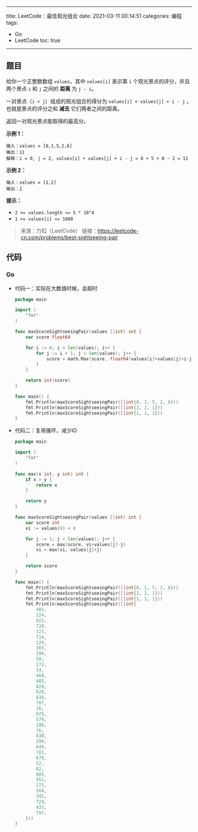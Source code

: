 ----
title: LeetCode：最佳观光组合
date: 2021-03-11 00:14:51
categories: 编程
tags: 
- Go
- LeetCode
toc: true
----

## 题目

给你一个正整数数组 `values`，其中 `values[i]` 表示第 `i` 个观光景点的评分，并且两个景点 `i` 和 `j` 之间的 **距离** 为 `j - i`。

一对景点（`i < j`）组成的观光组合的得分为 `values[i] + values[j] + i - j` ，也就是景点的评分之和 **减去** 它们两者之间的距离。

返回一对观光景点能取得的最高分。

<!-- more -->

**示例 1：**

```
输入：values = [8,1,5,2,6]
输出：11
解释：i = 0, j = 2, values[i] + values[j] + i - j = 8 + 5 + 0 - 2 = 11
```

**示例 2：**

```
输入：values = [1,2]
输出：2
```

**提示：**

- `2 <= values.length <= 5 * 10^4`
- `1 <= values[i] <= 1000`

> 来源：力扣（LeetCode）
> 链接：https://leetcode-cn.com/problems/best-sightseeing-pair

## 代码

### Go

- 代码一：实际在大数值时候，会超时

    ```go
    package main

    import (
        "fmt"
    )

    func maxScoreSightseeingPair(values []int) int {
        var score float64

        for i := 0; i < len(values); i++ {
            for j := i + 1; j < len(values); j++ {
                score = math.Max(score, float64(values[i]+values[j]+i-j))
            }
        }

        return int(score)
    }

    func main() {
        fmt.Println(maxScoreSightseeingPair([]int{8, 1, 5, 2, 6}))
        fmt.Println(maxScoreSightseeingPair([]int{2, 2, 1}))
        fmt.Println(maxScoreSightseeingPair([]int{1, 1, 1}))
    }
    ```

- 代码二：复用循环，减少IO

    ```go
    package main

	import (
		"fmt"
	)

	func max(x int, y int) int {
		if x > y {
			return x
		}

		return y
	}

	func maxScoreSightseeingPair(values []int) int {
		var score int
		vi := values[0] + 0

		for j := 1; j < len(values); j++ {
			score = max(score, vi+values[j]-j)
			vi = max(vi, values[j]+j)
		}

		return score
	}

	func main() {
		fmt.Println(maxScoreSightseeingPair([]int{8, 1, 5, 2, 6}))
		fmt.Println(maxScoreSightseeingPair([]int{2, 2, 1}))
		fmt.Println(maxScoreSightseeingPair([]int{1, 1, 1}))
		fmt.Println(maxScoreSightseeingPair([]int{
			402,
			224,
			922,
			720,
			323,
			714,
			129,
			303,
			296,
			50,
			272,
			14,
			468,
			485,
			829,
			820,
			636,
			787,
			16,
			975,
			579,
			186,
			76,
			830,
			296,
			649,
			701,
			670,
			52,
			82,
			885,
			452,
			175,
			564,
			345,
			729,
			433,
			797,
		}))
	}

    ```